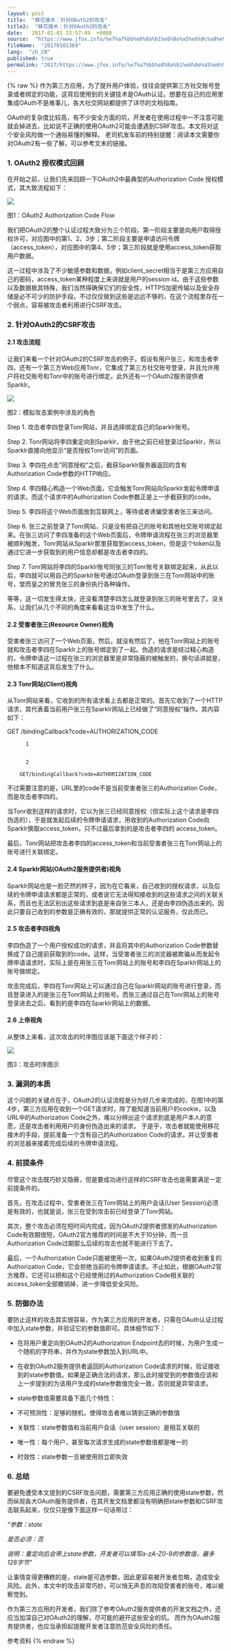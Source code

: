 ```yaml
---
layout: post
title:  "移花接木：针对OAuth2的攻击"
title2:  "移花接木：针对OAuth2的攻击"
date:   2017-01-01 23:57:49  +0800
source:  "https://www.jfox.info/%e7%a7%bb%e8%8a%b1%e6%8e%a5%e6%9c%a8%e9%92%88%e5%af%b9oauth2%e7%9a%84%e6%94%bb%e5%87%bb.html"
fileName:  "20170101369"
lang:  "zh_CN"
published: true
permalink: "2017/https://www.jfox.info/%e7%a7%bb%e8%8a%b1%e6%8e%a5%e6%9c%a8%e9%92%88%e5%af%b9oauth2%e7%9a%84%e6%94%bb%e5%87%bb.html"
---
```

{% raw %}
作为第三方应用，为了提升用户体验，往往会提供第三方社交账号登录或者绑定的功能，这背后使用到的关键技术是OAuth认证。想要在自己的应用里集成OAuth不是难事儿，各大社交网站都提供了详尽的文档指南。

OAuth的复杂度比较高，有不少安全方面的坑，开发者在使用过程中一不注意可能就会掉进去，比如说不正确的使用OAuth2可能会遭遇到CSRF攻击。本文将对这个安全风险做一个通俗易懂的解释。 老司机发车前的特别提醒：阅读本文需要你对OAuth2有一些了解，可以参考文末的链接。

### 1. OAuth2 授权模式回顾

在开始之前，让我们先来回顾一下OAuth2中最典型的Authorization Code 授权模式，其大致流程如下：

![](/wp-content/uploads/2017/07/1500647716.png)

图1：OAuth2 Authorization Code Flow

我们把OAuth2的整个认证过程大致分为三个阶段。第一阶段主要是向用户取得授权许可，对应图中的第1、2、3步；第二阶段主要是申请访问令牌（access_token），对应图中的第4、5步；第三阶段就是使用access_token获取用户数据。

这一过程中涉及了不少敏感参数和数据，例如client_secret相当于是第三方应用自己的密码，access_token某种程度上来讲就是用户的session id。由于这些参数以及数据极其特殊，我们当然得确保它们的安全性，HTTPS加密传输以及安全存储是必不可少的防护手段。不过仅仅做到这些是远远不够的，在这个流程里存在一个弱点，容易被攻击者利用进行CSRF攻击。

### 2. 针对OAuth2的CSRF攻击

#### 2.1 攻击流程

让我们来看一个针对OAuth2的CSRF攻击的例子。假设有用户张三，和攻击者李四，还有一个第三方Web应用Tonr，它集成了第三方社交账号登录，并且允许用户将社交账号和Tonr中的账号进行绑定。此外还有一个OAuth2服务提供者Sparklr。

![](/wp-content/uploads/2017/07/1500647717.png)

图2：模拟攻击案例中涉及的角色

Step 1. 攻击者李四登录Tonr网站，并且选择绑定自己的Sparklr账号。

Step 2. Tonr网站将李四重定向到Sparklr，由于他之前已经登录过Sparklr，所以Sparklr直接向他显示“是否授权Tonr访问”的页面。

Step 3. 李四在点击”同意授权“之后，截获Sparklr服务器返回的含有Authorization Code参数的HTTP响应。

Step 4. 李四精心构造一个Web页面，它会触发Tonr网站向Sparklr发起令牌申请的请求，而这个请求中的Authorization Code参数正是上一步截获到的code。

Step 5. 李四将这个Web页面放到互联网上，等待或者诱骗受害者张三来访问。

Step 6. 张三之前登录了Tonr网站，只是没有把自己的账号和其他社交账号绑定起来。在张三访问了李四准备的这个Web页面后，令牌申请流程在张三的浏览器里被顺利触发，Tonr网站从Sparklr那里获取到access_token，但是这个token以及通过它进一步获取到的用户信息却都是攻击者李四的。

Step 7. Tonr网站将李四的Sparklr账号同张三的Tonr账号关联绑定起来，从此以后，李四就可以用自己的Sparklr账号通过OAuth登录到张三在Tonr网站中的账号，堂而皇之的冒充张三的身份执行各种操作。

等等，这一切发生得太快，还没看清楚李四怎么就登录到张三的账号里去了。没关系，让我们从几个不同的角度来看看这当中发生了什么。

#### 2.2 受害者张三(Resource Owner)视角

受害者张三访问了一个Web页面，然后，就没有然后了，他在Tonr网站上的账号就和攻击者李四在Sparklr上的账号绑定到了一起。伪造的请求是经过精心构造的，令牌申请这一过程在张三的浏览器里是非常隐蔽的被触发的，换句话讲就是，他根本不知道这背后发生了什么。

#### 2.3 Tonr网站(Client)视角

从Tonr网站来看，它收到的所有请求看上去都是正常的。首先它收到了一个HTTP请求，其代表着当前用户张三在Sparklr网站上已经做了“同意授权”操作。其内容如下：
 
    
   
   
GET /bindingCallback?code=AUTHORIZATION_CODE
 
   
   
    
        
        
          1 
         
        
          2 
         
        GET/bindingCallback?code=AUTHORIZATION_CODE 
         
        
            
         
       
不过需要注意的是，URL里的code不是当前受害者张三的Authorization Code，而是攻击者李四的。

当Tonr收到这样的请求时，它以为张三已经同意授权（但实际上这个请求是李四伪造的），于是就发起后续的令牌申请请求，用收到的Authorization Code向Sparklr换取access_token，只不过最后拿到的是攻击者李四的 access_token。

最后，Tonr网站把攻击者李四的access_token和当前受害者张三在Tonr网站上的账号进行关联绑定。

#### 2.4 Sparklr网站(OAuth2服务提供者)视角

Sparklr网站也是一脸茫然的样子，因为在它看来，自己收到的授权请求，以及后续的令牌申请请求都是正常的，或者说它无法得知接收到的这些请求之间的关联关系，而且也无法区别出这些请求到底是来自张三本人，还是由李四伪造出来的。因此只要自己收到的参数是正确有效的，那就提供正常的认证服务，仅此而已。

#### 2.5 攻击者李四视角

李四伪造了一个用户授权成功的请求，并且将其中的Authorization Code参数替换成了自己提前获取到的code。这样，当受害者张三的浏览器被欺骗从而发起令牌申请请求时，实际上是在用张三在Tonr网站上的账号和李四在Sparklr网站上的账号做绑定。

攻击完成后，李四在Tonr网站上可以通过自己在Sparklr网站的账号进行登录，而且登录进入的是张三在Tonr网站上的账号。而张三通过自己在Tonr网站上的账号登录进去之后，看到的是李四在Sparklr网站上的数据。

#### 2.6 上帝视角

从整体上来看，这次攻击的时序图应该是下面这个样子的：

![](/wp-content/uploads/2017/07/1500647718.png)

图3：攻击时序图示

### 3. 漏洞的本质

这个问题的关键点在于，OAuth2的认证流程是分为好几步来完成的，在图1中的第4步，第三方应用在收到一个GET请求时，除了能知道当前用户的cookie，以及URL中的Authorization Code之外，难以分辨出这个请求到底是用户本人的意愿，还是攻击者利用用户的身份伪造出来的请求。 于是乎，攻击者就能使用移花接木的手段，提前准备一个含有自己的Authorization Code的请求，并让受害者的浏览器来接着完成后续的令牌申请流程。

### 4. 前提条件

尽管这个攻击既巧妙又隐蔽，但是要成功进行这样的CSRF攻击也是需要满足一定前提条件的。

首先，在攻击过程中，受害者张三在Tonr网站上的用户会话(User Session)必须是有效的，也就是说，张三在受到攻击前已经登录了Tonr网站。

其次，整个攻击必须在短时间内完成，因为OAuth2提供者颁发的Authorization Code有效期很短，OAuth2官方推荐的时间是不大于10分钟，而一旦Authorization Code过期那么后续的攻击也就不能进行下去了。

最后，一个Authorization Code只能被使用一次，如果OAuth2提供者收到重复的Authorization Code，它会拒绝当前的令牌申请请求。不止如此，根据OAuth2官方推荐，它还可以把和这个已经使用过的Authorization Code相关联的access_token全部撤销掉，进一步降低安全风险。

### 5. 防御办法

要防止这样的攻击其实很容易，作为第三方应用的开发者，只需在OAuth认证过程中加入state参数，并验证它的参数值即可。具体细节如下：

- 在将用户重定向到OAuth2的Authorization Endpoint去的时候，为用户生成一个随机的字符串，并作为state参数加入到URL中。
- 在收到OAuth2服务提供者返回的Authorization Code请求的时候，验证接收到的state参数值。如果是正确合法的请求，那么此时接受到的参数值应该和上一步提到的为该用户生成的state参数值完全一致，否则就是异常请求。
- state参数值需要具备下面几个特性： 
   
- 不可预测性：足够的随机，使得攻击者难以猜到正确的参数值
- 关联性：state参数值和当前用户会话（user session）是相互关联的
- 唯一性：每个用户，甚至每次请求生成的state参数值都是唯一的
- 时效性：state参数一旦被使用则立即失效

### 6. 总结

要避免遭受本文提到的CSRF攻击问题，需要第三方应用正确的使用state参数，然而纵观各大OAuth服务提供者，在其开发文档里都没有明确把state参数和CSRF攻击联系起来，仅仅只是像下面这样一句话带过：

*“参数：state*

*是否必须：否*

*说明：重定向后会带上state参数，开发者可以填写a-zA-Z0-9的参数值，最多128字节”*

让事情变得更糟糕的是，state是可选参数，因此更容易被开发者忽略，造成安全风险。此外，本文中的攻击非常巧妙，可以悄无声息的攻陷受害者的账号，难以被察觉到。

作为第三方应用的开发者，我们除了参考OAuth2服务提供者的开发文档之外，还应当加深自己对OAuth2的理解，尽可能的避开这些安全的坑。 而作为OAuth2服务提供者，也应当承担起提醒开发者注意防范安全风险的责任。

参考资料
{% endraw %}
